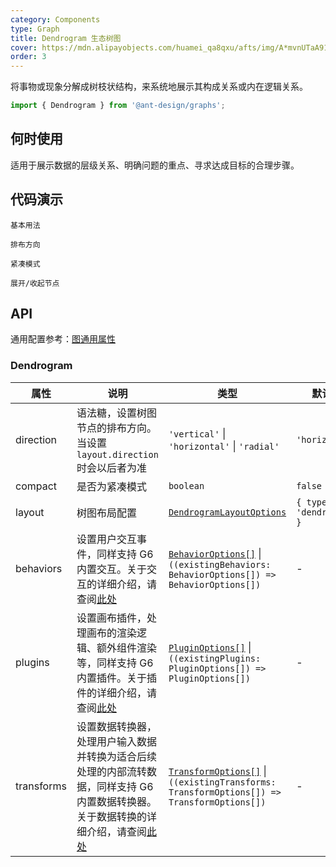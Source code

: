 ```yaml
---
category: Components
type: Graph
title: Dendrogram 生态树图
cover: https://mdn.alipayobjects.com/huamei_qa8qxu/afts/img/A*mvnUTaA91H0AAAAAAAAAAAAADmJ7AQ/original
order: 3
---
```


将事物或现象分解成树枝状结构，来系统地展示其构成关系或内在逻辑关系。

```js
import { Dendrogram } from '@ant-design/graphs';
```

## 何时使用

适用于展示数据的层级关系、明确问题的重点、寻求达成目标的合理步骤。

## 代码演示

<code id="demo-dendrogram-default" src="./demos/dendrogram/default.tsx" description="简单的展示。">基本用法</code>

<code id="demo-dendrogram-direction" src="./demos/dendrogram/direction.tsx" description="通过设置语法糖 `direction` 为 `vertical` `radial` 分别让子节点垂直、径向分布。若不设置 `direction`，则默认 `horizontal` 水平分布。注意，节点标签也会自动根据 `direction` 排布，当设置 `node.style.labelPlacement` 时会以后者为准">排布方向</code>

<code id="demo-dendrogram-compact" src="./demos/dendrogram/compact.tsx" description="通过 `compact` 配置紧凑模式">紧凑模式</code>

<code id="demo-dendrogram-collapse-expand" src="./demos/dendrogram/collapse-expand.tsx" description="添加 G6 内置 CollapseExpand 交互，双击触发展开/收起。更多 G6 内置交互请查阅[此处](https://g6.antv.antgroup.com/manual/core-concept/behavior)。">展开/收起节点</code>

## API

通用配置参考：[图通用属性](./overview#图通用属性)

### Dendrogram

| 属性 | 说明 | 类型 | 默认值 |
| --- | --- | --- | --- |
| direction | 语法糖，设置树图节点的排布方向。当设置 `layout.direction` 时会以后者为准 | `'vertical'` \| `'horizontal'` \| `'radial'` | `'horizontal'` |
| compact | 是否为紧凑模式 | `boolean` | `false` |
| layout | 树图布局配置 | [`DendrogramLayoutOptions`](https://g6.antv.antgroup.com/api/layouts/dendrogram-layout) | `{ type: 'dendrogram' }` |
| behaviors | 设置用户交互事件，同样支持 G6 内置交互。关于交互的详细介绍，请查阅[此处](https://g6.antv.antgroup.com/manual/core-concept/behavior) | [`BehaviorOptions[]`](https://g6.antv.antgroup.com/api/behaviors/brush-select) \| `((existingBehaviors: BehaviorOptions[]) => BehaviorOptions[])` | - |
| plugins | 设置画布插件，处理画布的渲染逻辑、额外组件渲染等，同样支持 G6 内置插件。关于插件的详细介绍，请查阅[此处](https://g6.antv.antgroup.com/manual/core-concept/plugin) | [`PluginOptions[]`](https://g6.antv.antgroup.com/api/plugins/background) \| `((existingPlugins: PluginOptions[]) => PluginOptions[])` | - |
| transforms | 设置数据转换器，处理用户输入数据并转换为适合后续处理的内部流转数据，同样支持 G6 内置数据转换器。关于数据转换的详细介绍，请查阅[此处](https://g6.antv.antgroup.com/api/transforms/map-node-size) | [`TransformOptions[]`](https://g6.antv.antgroup.com/api/transforms/map-node-size) \| `((existingTransforms: TransformOptions[]) => TransformOptions[])` | - |

